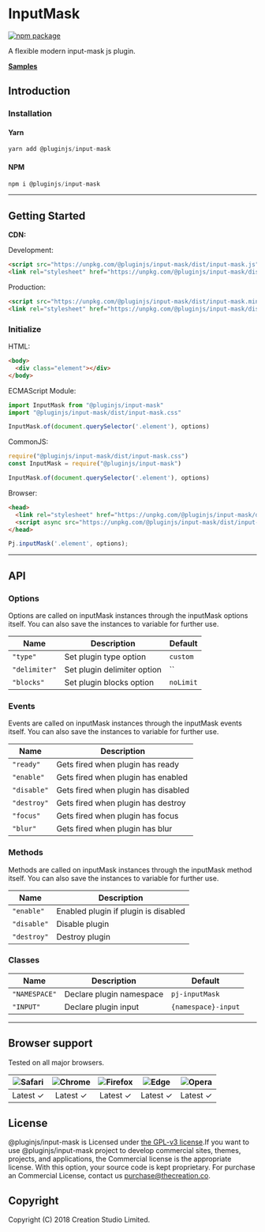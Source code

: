 # InputMask

[![npm package](https://img.shields.io/npm/v/@pluginjs/input-mask.svg)](https://www.npmjs.com/package/@pluginjs/input-mask)

A flexible modern input-mask js plugin.

**[Samples](https://codesandbox.io/s/github/pluginjs/plugin.js/tree/master/modules/inputMask/samples)**

## Introduction

### Installation

#### Yarn

```javascript
yarn add @pluginjs/input-mask
```

#### NPM

```javascript
npm i @pluginjs/input-mask
```

---

## Getting Started

**CDN:**

Development:

```html
<script src="https://unpkg.com/@pluginjs/input-mask/dist/input-mask.js"></script>
<link rel="stylesheet" href="https://unpkg.com/@pluginjs/input-mask/dist/input-mask.css">
```

Production:

```html
<script src="https://unpkg.com/@pluginjs/input-mask/dist/input-mask.min.js"></script>
<link rel="stylesheet" href="https://unpkg.com/@pluginjs/input-mask/dist/input-mask.min.css">
```

### Initialize

HTML:

```html
<body>
  <div class="element"></div>
</body>
```

ECMAScript Module:

```javascript
import InputMask from "@pluginjs/input-mask"
import "@pluginjs/input-mask/dist/input-mask.css"

InputMask.of(document.querySelector('.element'), options)
```

CommonJS:

```javascript
require("@pluginjs/input-mask/dist/input-mask.css")
const InputMask = require("@pluginjs/input-mask")

InputMask.of(document.querySelector('.element'), options)
```

Browser:

```html
<head>
  <link rel="stylesheet" href="https://unpkg.com/@pluginjs/input-mask/dist/input-mask.css">
  <script async src="https://unpkg.com/@pluginjs/input-mask/dist/input-mask.js"></script>
</head>
```

```javascript
Pj.inputMask('.element', options);
```

---

## API

### Options

Options are called on inputMask instances through the inputMask options itself.
You can also save the instances to variable for further use.

Name | Description | Default
-----|--------------|-----
`"type"` | Set plugin type option | `custom`
`"delimiter"` | Set plugin delimiter option | ``
`"blocks"` | Set plugin blocks option | `noLimit`

### Events

Events are called on inputMask instances through the inputMask events itself.
You can also save the instances to variable for further use.

Name | Description
-----|-----
`"ready"` | Gets fired when plugin has ready
`"enable"` | Gets fired when plugin has enabled
`"disable"` | Gets fired when plugin has disabled
`"destroy"` | Gets fired when plugin has destroy
`"focus"` | Gets fired when plugin has focus
`"blur"` | Gets fired when plugin has blur

### Methods

Methods are called on inputMask instances through the inputMask method itself.
You can also save the instances to variable for further use.

Name | Description
-----|-----
`"enable"` | Enabled plugin if plugin is disabled
`"disable"` | Disable plugin
`"destroy"` | Destroy plugin

### Classes

Name | Description | Default
-----|------|------
`"NAMESPACE"` | Declare plugin namespace | `pj-inputMask`
`"INPUT"` | Declare plugin input | `{namespace}-input`
---

## Browser support

Tested on all major browsers.

| <img src="https://raw.githubusercontent.com/alrra/browser-logos/master/src/safari/safari_32x32.png" alt="Safari"> | <img src="https://raw.githubusercontent.com/alrra/browser-logos/master/src/chrome/chrome_32x32.png" alt="Chrome"> | <img src="https://raw.githubusercontent.com/alrra/browser-logos/master/src/firefox/firefox_32x32.png" alt="Firefox"> | <img src="https://raw.githubusercontent.com/alrra/browser-logos/master/src/edge/edge_32x32.png" alt="Edge"> | <img src="https://raw.githubusercontent.com/alrra/browser-logos/master/src/opera/opera_32x32.png" alt="Opera"> |
|:--:|:--:|:--:|:--:|:--:|
| Latest ✓ | Latest ✓ | Latest ✓ | Latest ✓ | Latest ✓ |

## License

@pluginjs/input-mask is Licensed under [the GPL-v3 license](LICENSE).If you want to use @pluginjs/input-mask project to develop commercial sites, themes, projects, and applications, the Commercial license is the appropriate license. With this option, your source code is kept proprietary. For purchase an Commercial License, contact us purchase@thecreation.co.

## Copyright

Copyright (C) 2018 Creation Studio Limited.